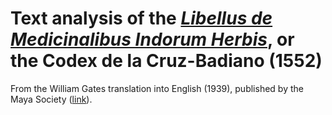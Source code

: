 # Text analysis of the [*Libellus de Medicinalibus Indorum Herbis*](https://en.wikipedia.org/wiki/Libellus_de_Medicinalibus_Indorum_Herbis), or the Codex de la Cruz-Badiano (1552)
From the William Gates translation into English (1939), published by the Maya Society ([link](https://en.wikipedia.org/wiki/File:The_De_la_Cruz-Badiano_Aztec_Herbal_of_1552.pdf)).
